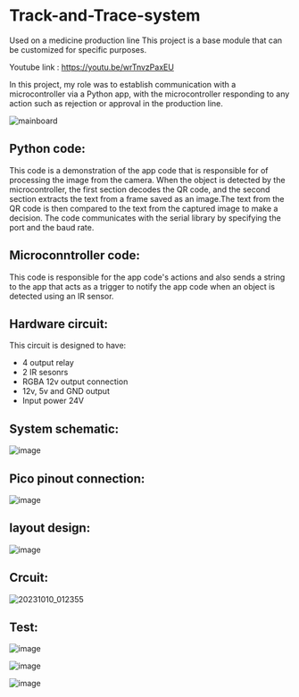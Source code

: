 # Track-and-Trace-system 
Used on a medicine production line 
This project is a base module that can be customized for specific purposes.

Youtube link : https://youtu.be/wrTnvzPaxEU

In this project, my role was to establish communication with a microcontroller via a Python app, with the microcontroller responding to any action such as rejection or approval in the production line.

![mainboard](https://github.com/Mo-Elshamy/Track-and-Trace-system/assets/121442515/1661ed71-993d-4d11-b330-db9947aa2552)





## Python code:

This code is a demonstration of the app code that is responsible for of processing the image from the camera. When the object is detected by the microcontroller, the first section decodes the QR code, and the second section extracts the text from a frame saved as an image.The text from the QR code is then compared to the text from the captured image to make a decision.
The code communicates with the serial library by specifying the port and the baud rate.


## Microconntroller code:

This code is responsible for the app code's actions and also sends a string to the app that acts as a trigger to notify the app code when an object is detected using an IR sensor.

## Hardware circuit:

This circuit is designed to have:
* 4 output relay
* 2 IR sesonrs
* RGBA 12v output connection
* 12v, 5v and GND output
* Input power 24V

## System schematic:
![image](https://github.com/Mo-Elshamy/Track-and-Trace-system/assets/121442515/7e619932-76c7-426c-817d-39d6ff9154fb)

## Pico pinout connection:
![image](https://github.com/Mo-Elshamy/Track-and-Trace-system/assets/121442515/baa082e0-c604-4582-9908-7acffde2ccbc)

## layout design:
![image](https://github.com/Mo-Elshamy/Track-and-Trace-system/assets/121442515/e3f37bb9-a03d-497c-9a8e-2cc7e5e5ec9f)

## Crcuit:
![20231010_012355](https://github.com/Mo-Elshamy/Track-and-Trace-system/assets/121442515/3622fbad-0d12-4fd2-acd1-77856ea3db17)

## Test:

![image](https://github.com/Mo-Elshamy/Track-and-Trace-system/assets/121442515/a69f3452-2415-4148-bbd2-31eb7afeb76b)

![image](https://github.com/Mo-Elshamy/Track-and-Trace-system/assets/121442515/7d03d2d4-3dcf-4039-85ad-32173d3bd963)

![image](https://github.com/Mo-Elshamy/Track-and-Trace-system/assets/121442515/9e8985f4-6753-4006-8b1b-2e156c9f72a6)


